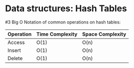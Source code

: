 # Data structures: Hash Tables
#3 Big O Notation of common operations on hash tables:

| Operation          | Time Complexity | Space Complexity |
|--------------------|-----------------|------------------|
| Access             | O(1)            | O(n)             |
| Insert             | O(1)            | O(n)             |
| Delete             | O(1)            | O(n)             |